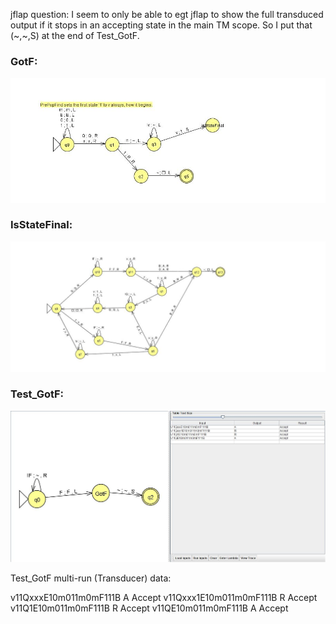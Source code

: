 jflap question: I seem to only be able to egt jflap to show the full transduced output if it stops in an accepting state
in the main TM scope. So I put that (~,~,S) at the end of Test_GotF.


### GotF:
![](GotF.jpg)

### IsStateFinal:
![](IsStateFinal.jpg)

### Test_GotF:
![](Test_GotF.jpg)

Test_GotF multi-run (Transducer) data:

v11QxxxE10m011m0mF111B	A	Accept
v11Qxxx1E10m011m0mF111B	R	Accept
v11Q1E10m011m0mF111B	R	Accept
v11QE10m011m0mF111B	A	Accept
